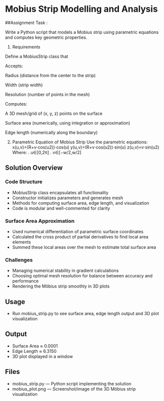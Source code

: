 # Mobius Strip Modelling and Analysis
##Assignment Task :

Write a Python script that models a Mobius strip using parametric equations and computes key geometric properties.

1. Requirements

Define a MobiusStrip class that

Accepts:

Radius (distance from the center to the strip)

Width (strip width)

Resolution (number of points in the mesh)


Computes:

A 3D mesh/grid of (x, y, z) points on the surface

Surface area (numerically, using integration or approximation)

Edge length (numerically along the boundary)

2. Parametric Equation of Mobius Strip
Use the parametric equations:
   x(u,v)=(R+v⋅cos⁡(u2))⋅cos⁡(u)
   y(u,v)=(R+v⋅cos⁡(u2))⋅sin⁡(u)
   z(u,v)=v⋅sin⁡(u2)
Where:
 . u∈[0,2π]
 . v∈[−w/2,w/2]

## Solution Overview 

### Code Structure  
- MobiusStrip class encapsulates all functionality  
- Constructor initializes parameters and generates mesh  
- Methods for computing surface area, edge length, and visualization  
- Code is modular and well-commented for clarity  

### Surface Area Approximation  
- Used numerical differentiation of parametric surface coordinates  
- Calculated the cross product of partial derivatives to find local area elements  
- Summed these local areas over the mesh to estimate total surface area  

### Challenges  
- Managing numerical stability in gradient calculations  
- Choosing optimal mesh resolution for balance between accuracy and performance  
- Rendering the Möbius strip smoothly in 3D plots  

## Usage  
- Run mobius_strip.py to see surface area, edge length output and 3D plot visualization  

## Output  
- Surface Area ≈  0.0001 
- Edge Length ≈  6.3150
- 3D plot displayed in a window  

## Files  
- mobius_strip.py — Python script implementing the solution  
- mobius_plot.png — Screenshot/image of the 3D Möbius strip visualization  

